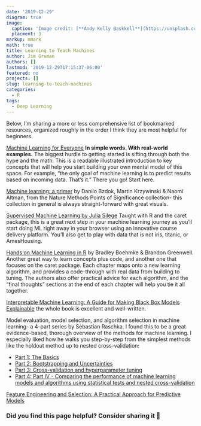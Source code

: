 ```yaml
---
date: '2019-12-29'
diagram: true
image: 
  caption: 'Image credit: [**Andy Kelly @askkell**](https://unsplash.com/photos/0E_vhMVqL9g)'
  placment: 3
markup: mmark
math: true
title: Learning to Teach Machines
author: Jim Gruman
authors: []
lastmod: '2019-12-29T17:15:37-06:00'
featured: no
projects: []
slug: learning-to-teach-machines
categories:
  - R
tags:
  - Deep Learning
---
```


Below, I’m sharing a more or less comprehensive list of bookmarked resources, organized roughly in the order I think they are most helpful for beginners.

[Machine Learning for Everyone](https://vas3k.com/blog/machine_learning/)
**In simple words. With real-world examples.** The biggest hurdle to getting started is sifting through both the hype and the math. This is a readable illustrated introduction to key concepts that will help you start building your own mental model of this space. For example, “the only goal of machine learning is to predict results based on incoming data. That’s it.” There you go! Start here.

[Machine learning: a primer](https://www.nature.com/articles/nmeth.4526)
by Danilo Bzdok, Martin Krzywinski & Naomi Altman, from the Nature Methods Points of Significance collection- this collection in general is always straight-forward with great visuals.

[Supervised Machine Learning by Julia Silege](https://supervised-ml-course.netlify.com/)
Taught with R and the caret package, this is a great next step in your machine learning journey as you’ll start doing ML right away in your browser using an innovative course delivery platform. You’ll also get to play with data that is not iris, titanic, or AmesHousing. 

[Hands on Machine Learning in R](https://bradleyboehmke.github.io/HOML/) by Bradley Boehmke & Brandon Greenwell. Another great way to learn concepts plus code, and another one that focuses on the caret package. Each chapter maps onto a new learning algorithm, and provides a code-through with real data from building to tuning. The authors also offer practical advice for each algorithm, and the “final thoughts” sections at the end of each chapter will help you tie it all together.

[Interpretable Machine Learning: A Guide for Making Black Box Models Explainable](https://christophm.github.io/interpretable-ml-book/) the whole book is excellent and well-written.

Model evaluation, model selection, and algorithm selection in machine learning- a 4-part series by Sebastian Raschka. I found this to be a great evidence-based, thorough overview of the methods for machine learning. I especially liked how he walks you step-by-step from the simplest methods like the holdout method up to nested cross-validation:

- [Part 1: The Basics](https://sebastianraschka.com/blog/2016/model-evaluation-selection-part1.html)
- [Part 2: Bootstrapping and Uncertainties](https://sebastianraschka.com/blog/2016/model-evaluation-selection-part2.html)
- [Part 3: Cross-validation and hyperparameter tuning](https://sebastianraschka.com/blog/2016/model-evaluation-selection-part3.html)
- [Part 4: Part IV - Comparing the performance of machine learning models and algorithms using statistical tests and nested cross-validation](https://sebastianraschka.com/blog/2018/model-evaluation-selection-part4.html)

[Feature Engineering and Selection: A Practical Approach for Predictive Models](http://www.feat.engineering/)

### Did you find this page helpful? Consider sharing it 🙌



